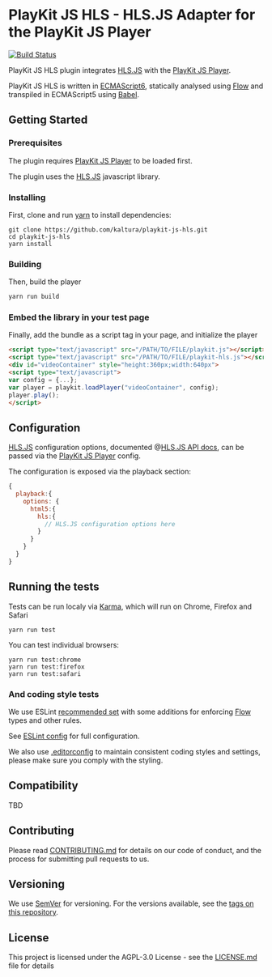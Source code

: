 # PlayKit JS HLS - HLS.JS Adapter for the PlayKit JS Player

[![Build Status](https://travis-ci.com/kaltura/playkit-js-hls.svg?token=s2ZQw18ukx9Q6ePzDX3F&branch=master)](https://travis-ci.com/kaltura/playkit-js-hls)

PlayKit JS HLS plugin integrates [HLS.JS] with the [PlayKit JS Player].
 
PlayKit JS HLS is written in [ECMAScript6], statically analysed using [Flow] and transpiled in ECMAScript5 using [Babel].

[HLS.JS]: https://github.com/video-dev/hls.js
[HLS.JS API docs]: https://github.com/video-dev/hls.js/blob/master/doc/API.md
[Flow]: https://flow.org/
[ECMAScript6]: https://github.com/ericdouglas/ES6-Learning#articles--tutorials
[Babel]: https://babeljs.io

## Getting Started

### Prerequisites
The plugin requires [PlayKit JS Player] to be loaded first.

The plugin uses the [HLS.JS] javascript library.

[Playkit JS Player]: https://github.com/kaltura/playkit-js

### Installing

First, clone and run [yarn] to install dependencies:

[yarn]: https://yarnpkg.com/lang/en/

```
git clone https://github.com/kaltura/playkit-js-hls.git
cd playkit-js-hls
yarn install
```

### Building

Then, build the player

```javascript
yarn run build
```

### Embed the library in your test page

Finally, add the bundle as a script tag in your page, and initialize the player

```html
<script type="text/javascript" src="/PATH/TO/FILE/playkit.js"></script>
<script type="text/javascript" src="/PATH/TO/FILE/playkit-hls.js"></script>
<div id="videoContainer" style="height:360px;width:640px">
<script type="text/javascript">
var config = {...};
var player = playkit.loadPlayer("videoContainer", config);
player.play();
</script>
```

## Configuration

[HLS.JS] configuration options, documented @[HLS.JS API docs], can be passed via the [PlayKit JS Player] config.

The configuration is exposed via the playback section:

```javascript
{
  playback:{
    options: {
      html5:{
        hls:{
          // HLS.JS configuration options here
        }
      }
    }
  }
}
``` 

## Running the tests

Tests can be run localy via [Karma], which will run on Chrome, Firefox and Safari

[Karma]: https://karma-runner.github.io/1.0/index.html
```
yarn run test
```

You can test individual browsers:
```
yarn run test:chrome
yarn run test:firefox
yarn run test:safari
```

### And coding style tests

We use ESLint [recommended set](http://eslint.org/docs/rules/) with some additions for enforcing [Flow] types and other rules.

See [ESLint config](.eslintrc.json) for full configuration.

We also use [.editorconfig](.editorconfig) to maintain consistent coding styles and settings, please make sure you comply with the styling.


## Compatibility

TBD

## Contributing

Please read [CONTRIBUTING.md](https://gist.github.com/PurpleBooth/b24679402957c63ec426) for details on our code of conduct, and the process for submitting pull requests to us.

## Versioning

We use [SemVer](http://semver.org/) for versioning. For the versions available, see the [tags on this repository](https://github.com/kaltura/playkit-js-hls/tags). 

## License

This project is licensed under the AGPL-3.0 License - see the [LICENSE.md](LICENSE.md) file for details
